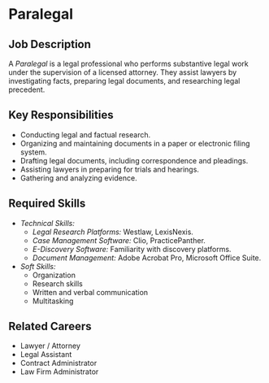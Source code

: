 # Paralegal

## Job Description
A *Paralegal* is a legal professional who performs substantive legal work under the supervision of a licensed attorney. They assist lawyers by investigating facts, preparing legal documents, and researching legal precedent.

## Key Responsibilities
- Conducting legal and factual research.
- Organizing and maintaining documents in a paper or electronic filing system.
- Drafting legal documents, including correspondence and pleadings.
- Assisting lawyers in preparing for trials and hearings.
- Gathering and analyzing evidence.

## Required Skills
- *Technical Skills:*
    - *Legal Research Platforms:* Westlaw, LexisNexis.
    - *Case Management Software:* Clio, PracticePanther.
    - *E-Discovery Software:* Familiarity with discovery platforms.
    - *Document Management:* Adobe Acrobat Pro, Microsoft Office Suite.
- *Soft Skills:*
    - Organization
    - Research skills
    - Written and verbal communication
    - Multitasking

## Related Careers
- Lawyer / Attorney
- Legal Assistant
- Contract Administrator
- Law Firm Administrator